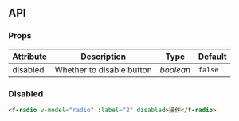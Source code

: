 ## API

### Props

| Attribute | Description | Type | Default |
| --- | --- | --- | --- |
| disabled | Whether to disable button | _boolean_ | `false` |


### Disabled

```html
<f-radio v-model="radio" :label="2" disabled>操作</f-radio>
```

